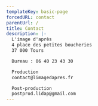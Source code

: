 ```yaml
---
templateKey: basic-page
forcedURL: contact
parentUrl: /
title: Contact
description: |-
  L'image d'après
  4 place des petites boucheries
  37 000 Tours

  Bureau : 06 40 23 43 30

  Production
  contact@limagedapres.fr

  Post-production
  postprod.lidap@gmail.com
---
```


